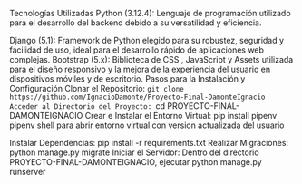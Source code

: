 

Tecnologías Utilizadas
Python (3.12.4): Lenguaje de programación utilizado para el desarrollo del backend debido a su versatilidad y eficiencia.

Django (5.1): Framework de Python elegido para su robustez, seguridad y facilidad de uso, ideal para el desarrollo rápido de aplicaciones web complejas.
Bootstrap (5.x): Biblioteca de CSS , JavaScript y Assets utilizada para el diseño responsivo y la mejora de la experiencia del usuario en dispositivos móviles y de escritorio.
Pasos para la Instalación y Configuración
Clonar el Repositorio: `git clone https://github.com/IgnacioDamonte/Proyecto-Final-DamonteIgnacio
Acceder al Directorio del Proyecto: `cd PROYECTO-FINAL-DAMONTEIGNACIO
Crear e Instalar el Entorno Virtual:
pip install pipenv pipenv shell para abrir entorno virtual con version actualizada del usuario

Instalar Dependencias: pip install -r requirements.txt
Realizar Migraciones: python manage.py migrate
Iniciar el Servidor: Dentro del directorio PROYECTO-FINAL-DAMONTEIGNACIO, ejecutar python manage.py runserver